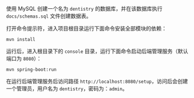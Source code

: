使用 MySQL 创建一个名为 `dentistry` 的数据库，并在该数据库执行 `docs/schemas.sql` 文件创建数据表。

打开命令提示符，进入项目根目录运行下面命令安装全部模块的依赖：

```
mvn install
```

运行后，进入根目录下的 `console` 目录，运行下面命令启动后端管理服务（默认端口为 `8080`）：

```
mvn spring-boot:run
```

在运行后端管理服务后访问路径 `http://localhost:8080/setup`，访问后会创建一个管理员，用户名为 `dentistry`，密码为：`admin`。